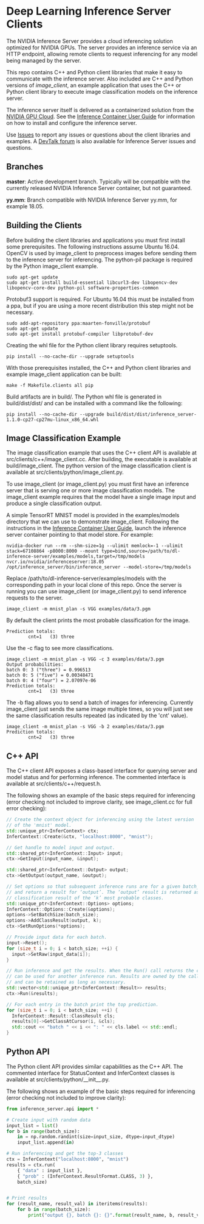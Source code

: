 # Deep Learning Inference Server Clients

The NVIDIA Inference Server provides a cloud inferencing solution
optimized for NVIDIA GPUs. The server provides an inference service
via an HTTP endpoint, allowing remote clients to request inferencing
for any model being managed by the server.

This repo contains C++ and Python client libraries that make it easy
to communicate with the inference server. Also included are C++ and
Python versions of *image\_client*, an example application that uses
the C++ or Python client library to execute image classification
models on the inference server.

The inference server itself is delivered as a containerized solution
from the [NVIDIA GPU
Cloud](https://www.nvidia.com/en-us/gpu-cloud/). See the [Inference
Container User
Guide](https://docs.nvidia.com/deeplearning/sdk/inference-user-guide/index.html)
for information on how to install and configure the inference server.

Use [Issues](https://github.com/NVIDIA/dl-inference-server/issues) to
report any issues or questions about the client libraries and
examples. A [DevTalk
forum](https://devtalk.nvidia.com/default/board/262/container-attis-inference-server)
is also available for Inference Server issues and questions.

## Branches

**master**: Active development branch. Typically will be compatible with
 the currently released NVIDIA Inference Server container, but not
 guaranteed.

**yy.mm**: Branch compatible with NVIDIA Inference Server yy.mm, for
  example 18.05.

## Building the Clients

Before building the client libraries and applications you must first
install some prerequisites. The following instructions assume Ubuntu
16.04. OpenCV is used by image\_client to preprocess images before
sending them to the inference server for inferencing. The python-pil
package is required by the Python image\_client example.

    sudo apt-get update
    sudo apt-get install build-essential libcurl3-dev libopencv-dev libopencv-core-dev python-pil software-properties-common

Protobuf3 support is required. For Ubuntu 16.04 this must be installed
from a ppa, but if you are using a more recent distribution this step
might not be necessary.

    sudo add-apt-repository ppa:maarten-fonville/protobuf
    sudo apt-get update
    sudo apt-get install protobuf-compiler libprotobuf-dev

Creating the whl file for the Python client library requires setuptools.

    pip install --no-cache-dir --upgrade setuptools

With those prerequisites installed, the C++ and Python client libraries
and example image\_client application can be built:

    make -f Makefile.clients all pip

Build artifacts are in build/.  The Python whl file is generated in
build/dist/dist/ and can be installed with a command like the following:

    pip install --no-cache-dir --upgrade build/dist/dist/inference_server-1.1.0-cp27-cp27mu-linux_x86_64.whl

## Image Classification Example

The image classification example that uses the C++ client API is
available at src/clients/c++/image\_client.cc. After building, the
executable is available at build/image\_client. The python version of
the image classification client is available at
src/clients/python/image\_client.py.

To use image\_client (or image\_client.py) you must first have an
inference server that is serving one or more image classification
models. The image\_client example requires that the model have a
single image input and produce a single classification output.

A simple TensorRT MNIST model is provided in the examples/models
directory that we can use to demonstrate image\_client. Following the
instructions in the [Inference Container User
Guide](https://docs.nvidia.com/deeplearning/sdk/inference-user-guide/index.html),
launch the inference server container pointing to that model store.
For example:

    nvidia-docker run --rm --shm-size=1g --ulimit memlock=-1 --ulimit stack=67108864 -p8000:8000 --mount type=bind,source=/path/to/dl-inference-server/examples/models,target=/tmp/models nvcr.io/nvidia/inferenceserver:18.05 /opt/inference_server/bin/inference_server --model-store=/tmp/models

Replace /path/to/dl-inference-server/examples/models with the
corresponding path in your local clone of this repo. Once the server
is running you can use image\_client (or image\_client.py) to send
inference requests to the server.

    image_client -m mnist_plan -s VGG examples/data/3.pgm

By default the client prints the most probable classification for the image.

    Prediction totals:
            cnt=1   (3) three

Use the -c flag to see more classifications.

    image_client -m mnist_plan -s VGG -c 3 examples/data/3.pgm
    Output probabilities:
    batch 0: 3 ("three") = 0.996513
    batch 0: 5 ("five") = 0.00348471
    batch 0: 4 ("four") = 2.07097e-06
    Prediction totals:
            cnt=1   (3) three

The -b flag allows you to send a batch of images for inferencing.
Currently image\_client just sends the same image multiple times, so
you will just see the same classification results repeated (as
indicated by the 'cnt' value).

    image_client -m mnist_plan -s VGG -b 2 examples/data/3.pgm
    Prediction totals:
            cnt=2   (3) three

## C++ API

The C++ client API exposes a class-based interface for querying server
and model status and for performing inference. The commented interface
is available at src/clients/c++/request.h.

The following shows an example of the basic steps required for
inferencing (error checking not included to improve clarity, see
image_client.cc for full error checking):

```c++
// Create the context object for inferencing using the latest version
// of the 'mnist' model.
std::unique_ptr<InferContext> ctx;
InferContext::Create(&ctx, "localhost:8000", "mnist");

// Get handle to model input and output.
std::shared_ptr<InferContext::Input> input;
ctx->GetInput(input_name, &input);

std::shared_ptr<InferContext::Output> output;
ctx->GetOutput(output_name, &output);

// Set options so that subsequent inference runs are for a given batch_size
// and return a result for ‘output’. The ‘output’ result is returned as a
// classification result of the ‘k’ most probable classes.
std::unique_ptr<InferContext::Options> options;
InferContext::Options::Create(&options);
options->SetBatchSize(batch_size);
options->AddClassResult(output, k);
ctx->SetRunOptions(*options);

// Provide input data for each batch.
input->Reset();
for (size_t i = 0; i < batch_size; ++i) {
  input->SetRaw(input_data[i]);
}

// Run inference and get the results. When the Run() call returns the ctx
// can be used for another inference run. Results are owned by the caller
// and can be retained as long as necessary.
std::vector<std::unique_ptr<InferContext::Result>> results;
ctx->Run(&results);

// For each entry in the batch print the top prediction.
for (size_t i = 0; i < batch_size; ++i) {
  InferContext::Result::ClassResult cls;
  results[0]->GetClassAtCursor(i, &cls);
  std::cout << "batch " << i << ": " << cls.label << std::endl;
}
```

## Python API

The Python client API provides similar capabilities as the C++
API. The commented interface for StatusContext and InferContext
classes is available at src/clients/python/\_\_init\_\_.py.

The following shows an example of the basic steps required for
inferencing (error checking not included to improve clarity):

```python
from inference_server.api import *

# Create input with random data
input_list = list()
for b in range(batch_size):
    in = np.random.randint(size=input_size, dtype=input_dtype)
    input_list.append(in)

# Run inferencing and get the top-3 classes
ctx = InferContext("localhost:8000", "mnist")
results = ctx.run(
    { "data" : input_list },
    { "prob" : (InferContext.ResultFormat.CLASS, 3) },
    batch_size)


# Print results
for (result_name, result_val) in iteritems(results):
    for b in range(batch_size):
        print("output {}, batch {}: {}".format(result_name, b, result_val[b]))
```
